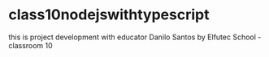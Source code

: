 # class10nodejswithtypescript
this is project development with educator Danilo Santos by Elfutec School - classroom 10
